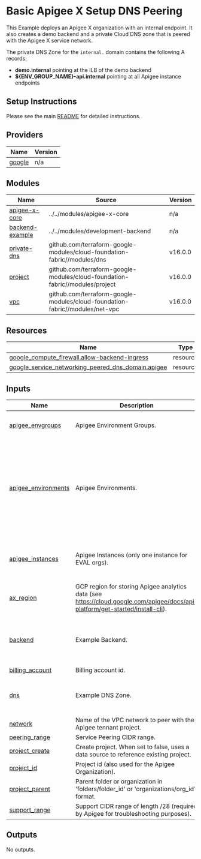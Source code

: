 # Basic Apigee X Setup DNS Peering

This Example deploys an Apigee X organization with an internal endpoint.
It also creates a demo backend and a private Cloud DNS zone that is peered
with the Apigee X service network.

The private DNS Zone for the `internal.` domain contains the following
A records:

* **demo.internal** pointing at the ILB of the demo backend
* **${ENV_GROUP_NAME}-api.internal** pointing at all Apigee instance endpoints

## Setup Instructions

Please see the main [README](https://github.com/apigee/terraform-modules#deploying-end-to-end-samples)
for detailed instructions.

<!-- BEGIN_TF_DOCS -->
## Providers

| Name | Version |
|------|---------|
| <a name="provider_google"></a> [google](#provider\_google) | n/a |

## Modules

| Name | Source | Version |
|------|--------|---------|
| <a name="module_apigee-x-core"></a> [apigee-x-core](#module\_apigee-x-core) | ../../modules/apigee-x-core | n/a |
| <a name="module_backend-example"></a> [backend-example](#module\_backend-example) | ../../modules/development-backend | n/a |
| <a name="module_private-dns"></a> [private-dns](#module\_private-dns) | github.com/terraform-google-modules/cloud-foundation-fabric//modules/dns | v16.0.0 |
| <a name="module_project"></a> [project](#module\_project) | github.com/terraform-google-modules/cloud-foundation-fabric//modules/project | v16.0.0 |
| <a name="module_vpc"></a> [vpc](#module\_vpc) | github.com/terraform-google-modules/cloud-foundation-fabric//modules/net-vpc | v16.0.0 |

## Resources

| Name | Type |
|------|------|
| [google_compute_firewall.allow-backend-ingress](https://registry.terraform.io/providers/hashicorp/google/latest/docs/resources/compute_firewall) | resource |
| [google_service_networking_peered_dns_domain.apigee](https://registry.terraform.io/providers/hashicorp/google/latest/docs/resources/service_networking_peered_dns_domain) | resource |

## Inputs

| Name | Description | Type | Default | Required |
|------|-------------|------|---------|:--------:|
| <a name="input_apigee_envgroups"></a> [apigee\_envgroups](#input\_apigee\_envgroups) | Apigee Environment Groups. | <pre>map(object({<br>    hostnames    = list(string)<br>  }))</pre> | `null` | no |
| <a name="input_apigee_environments"></a> [apigee\_environments](#input\_apigee\_environments) | Apigee Environments. | <pre>map(object({<br>    display_name = string<br>    description  = string<br>    node_config = optional(object({<br>      min_node_count               = number<br>      max_node_count               = number<br>      current_aggregate_node_count = number<br>    }))<br>    iam       = optional(map(list(string)))<br>    envgroups = list(string)<br>  }))</pre> | `null` | no |
| <a name="input_apigee_instances"></a> [apigee\_instances](#input\_apigee\_instances) | Apigee Instances (only one instance for EVAL orgs). | <pre>map(object({<br>    region       = string<br>    ip_range     = string<br>    environments = list(string)<br>  }))</pre> | `null` | no |
| <a name="input_ax_region"></a> [ax\_region](#input\_ax\_region) | GCP region for storing Apigee analytics data (see https://cloud.google.com/apigee/docs/api-platform/get-started/install-cli). | `string` | n/a | yes |
| <a name="input_backend"></a> [backend](#input\_backend) | Example Backend. | <pre>object({<br>    name        = string<br>    subnet      = string<br>    subnet_cidr = string<br>    region      = string<br>  })</pre> | n/a | yes |
| <a name="input_billing_account"></a> [billing\_account](#input\_billing\_account) | Billing account id. | `string` | `null` | no |
| <a name="input_dns"></a> [dns](#input\_dns) | Example DNS Zone. | <pre>object({<br>    name   = string<br>    domain = string<br>  })</pre> | n/a | yes |
| <a name="input_network"></a> [network](#input\_network) | Name of the VPC network to peer with the Apigee tennant project. | `string` | n/a | yes |
| <a name="input_peering_range"></a> [peering\_range](#input\_peering\_range) | Service Peering CIDR range. | `string` | n/a | yes |
| <a name="input_project_create"></a> [project\_create](#input\_project\_create) | Create project. When set to false, uses a data source to reference existing project. | `bool` | `false` | no |
| <a name="input_project_id"></a> [project\_id](#input\_project\_id) | Project id (also used for the Apigee Organization). | `string` | n/a | yes |
| <a name="input_project_parent"></a> [project\_parent](#input\_project\_parent) | Parent folder or organization in 'folders/folder\_id' or 'organizations/org\_id' format. | `string` | `null` | no |
| <a name="input_support_range"></a> [support\_range](#input\_support\_range) | Support CIDR range of length /28 (required by Apigee for troubleshooting purposes). | `string` | n/a | yes |

## Outputs

No outputs.
<!-- END_TF_DOCS -->